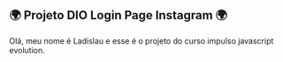 ## :earth_africa: Projeto DIO Login Page Instagram :earth_africa:



Olá, meu nome é Ladislau e esse é o projeto do curso impulso javascript evolution.

